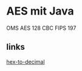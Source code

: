 # AES mit Java

OMS AES 128 CBC FIPS 197 

## links

[hex-to-decimal](https://www.rapidtables.com/convert/number/hex-to-decimal.html)